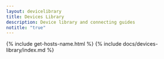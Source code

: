 ```yaml
---
layout: devicelibrary
title: Devices Library
description: Device library and connecting guides
notitle: "true"
---
```


{% include get-hosts-name.html %}
{% include docs/devices-library/index.md %}
